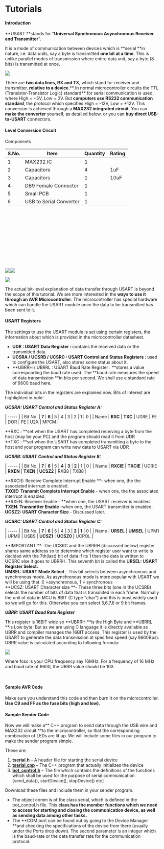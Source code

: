 # Tutorials

#### Introduction

**USART **stands for "**Universal Synchronous Asynchronous Receiver and Transmitter**".

It is a mode of communication between devices which is **serial **in nature, i.e. data units, say a byte is transmitted **one bit at a time**. This is unlike parallel modes of transmission where entire data unit, say a byte (8 bits) is transmitted at once.

**![][1]**

There are **two data lines, RX and TX**, which stand for receiver and transmitter, **relative to a device**.** In normal microcontroller circuits the TTL (Transistor-Transistor Logic) standard** for serial communication is used, where High = +5V, Low = 0V. But **computers use RS232 communication standard**, the protocol which specifies High = -12V, Low = +12V. This conversion is achieved through a **MAX232 integrated circuit**. You can **make the converter** yourself, as detailed below, or you can **buy direct USB-to-USART** connectors.

#### Level Conversion Circuit

Components

| S.No. | Item                    | Quantity | Rating |
| ----- | ----------------------- | -------- | ------ |
| 1     | MAX232 IC               | 1        |        |
| 2     | Capacitors              | 4        | 1uF    |
| 3     | Capacitors              | 1        | 10uF   |
| 4     | DB9 Female Connector    | 1        |        |
| 5     | Small PCB               | 1        |        |
| 6     | USB to Serial Converter | 1        |        |

 

 

 

 

 

 

**![][2]![][3]**

**![][4]**

The actual bit-level explanation of data transfer through USART is beyond the scope of this tutorial. We are more interested in the **ways to use it through an AVR Microcontroller**. The microcontroller has special hardware which can handle the USART module once the data to be transmitted has been sent to it.

#### USART Registers

The settings to use the USART module is set using certain registers, the information about which is provided in the microcontroller datasheet.

* **UDR : USART Data Register :** contains the received data or the transmitted data.
* **UCSRA / UCSRB / UCSRC : USART Control and Status Registers :** used to configure the USART, also stores some status about it.
* **UBRRH / UBRRL : USART Baud Rate Register : **stores a value corresponding the baud rate used. The **baud rate measures the speed of data transmission **in bits per second. We shall use a standard rate of 9600 baud here.

The individual bits in the registers are explained now. Bits of interest are highlighted in bold:

_**UCSRA: USART Control and Status Register A:**_

| ----- |
|  Bit No. |  **7** |  **6** |  5 |  4 |  3 |  2 |  1 |  0 |
|  Name |  **RXC** |  **TXC** |  UDRE |  FE |  DOR |  PE |  U2X |  MPCM |

**RXC : **set when the USART has completed receiving a byte from the host (may be your PC) and the program should read it from UDR  
**TXC : **set when the USART has completed transmitting a byte to the host and your program can write new data to USART via UDR

_**UCSRB: USART Control and Status Register B:**_

| ----- |
|  Bit No. |  **7** |  **6** |  5 |  **4** |  **3** |  **2** |  1 |  0 |
|  Name |  **RXCIE** |  **TXCIE** |  UDRIE |  **RXEN** |  **TXEN** |  **UCSZ2** |  RXB8 |  TXB8 |

**RXCIE: Receive Complete Interrupt Enable **\- when one, the the associated interrupt is enabled.  
**TXCIE: Transmit Complete Interrupt Enable** \- when one, the the associated interrupt is enabled.  
**RXEN: Receiver Enable - **when one, the USART receiver is enabled.  
**TXEN: Transmitter Enable** -when one, the USART transmitter is enabled.  
**UCSZ2: USART Character Size** \- Discussed later.

_**UCSRC: USART Control and Status Register C:**_

| ----- |
|  Bit No. |  **7** |  **6** |  5 |  4 |  3 |  **2** |  **1** |  0 |
|  Name |  **URSEL** |  **UMSEL** |  UPM1 |  UPM0 |  USBS |  **UCSZ1** |  **UCSZ0** |  UCPOL |

**IMPORTANT **: The UCSRC and the UBRRH (discussed below) register shares same address so to determine which register user want to write is decided with the 7th(last) bit of data if its 1 then the data is written to UCSRC else it goes to UBRRH. This seventh bit is called the **URSEL: USART Register Select.**  
**UMSEL: USART Mode Select -** This bit selects between asynchronous and synchronous mode. As asynchronous mode is more popular with USART we will be using that. 0 =asynchronous, 1 = synchronous  
**UCSZ: USART Character size **\- These three bits (one in the UCSRB) selects the number of bits of data that is transmited in each frame. Normally the unit of data in MCU is 8BIT (C type "char") and this is most widely used so we will go for this. Otherwise you can select 5,6,7,8 or 9 bit frames.

_**UBRR: USART Baud Rate Register**_

This register is 16BIT wide so **UBRRH **is the High Byte and **UBRRL **is Low byte. But as we are using C language it is directly available as UBRR and compiler manages the 16BIT access. This register is used by the USART to generate the data transmission at specified speed (say 9600Bps). UBRR value is calculated according to following formula:

**![][5]**

Where fosc is your CPU frequency say 16MHz. For a frequency of 16 MHz and baud rate of 9600, the UBRR value should be 103.

 

#### Sample AVR Code

Make sure you understand this code and then burn it on the microcontroller. **Use C9 and FF as the fuse bits (high and low).**

#### Sample Sender Code

Now we will make a** C++ program to send data through the USB wire and MAX232 circuit **to the microcontroller, so that the corresponding combination of LEDs are lit up. We will include some files in our program to make the sender program simple.

These are:

1. [**tserial.h** ][6]– A header file for starting the serial device
2. [**tserial.cpp**][7] – The C++ program that actually initializes the device
3. [**bot_control.h**][8] – The file which contains the definitions of the functions which shall be used for the purpose of serial communication [send_data(), startDevice(), stopDevice() etc]

Download these files and include them in your sender program.

* The object comm is of the class serial, which is defined in the bot_control.h file. This **class has the member functions which we need to access for starting and closing the communication device, as well as sending data among other tasks.**
* The **COM port can be found out by going to the Device Manager **and checking the specifications of the device from there (usually under the Ports drop down). The second parameter is an integer which is the baud-rate or the data transfer rate for the communication protocol.

[1]: https://docs.google.com/drawings/image?id=slvYquHXgUeM4iu0DpvfvgQ&w=610&h=162&rev=37&ac=1
[2]: https://lh3.googleusercontent.com/HQzmQjHO3DndpVzqQg89hUX0opwL0BEbIcdgEN3N0SrxzkAW57tDe5eZcvvIHmSfU3ETnTTSrbrvPMNSQ_qdCh5Ra4klcv7jzVMGS1OVKwrt3mULGVY
[3]: https://lh4.googleusercontent.com/QFX0a7LtoebctZ__9JGofxk6d1ZWVkVd1A0BwRz6Kh34y56uDpI6EWEZk8VKnekIiKXIQS-lkz3L2dPGJFkNWcBd4eB8A7UeStQb7onw0A3y-oz7xh8
[4]: https://lh4.googleusercontent.com/ycy-4nB7P8hulU9kHrA5AAp1E3hShatCMKRDso2mVhrQGb9wvrfC9ivPdBiSYyGhmhS_UvmFdcChQ6jZ09TgepTPlHtwOUcGouKW-I5gMrYs2IQZBeY
[5]: https://lh4.googleusercontent.com/1hOAVMtlBCCCWV6x1Ew_ZKn9H_K1Z1OOKK_YufokmXQLHQ2VDFY_Fv6ztcBmkZEzNcLh-YrQg7BmInjl58EybrG81_f50fPXQFH-FsFF9X9BNrYyUbI
[6]: http://robotix.in/samplecode/tserial.h
[7]: http://robotix.in/samplecode/tserial.cpp
[8]: http://robotix.in/samplecode/bot_control.h
